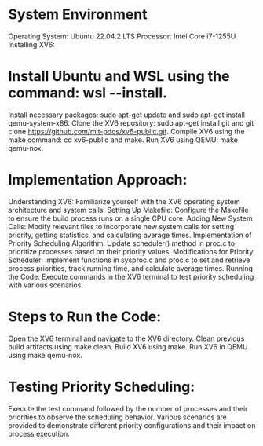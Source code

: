 # System Environment
Operating System: Ubuntu 22.04.2 LTS
Processor: Intel Core i7-1255U
Installing XV6:

# Install Ubuntu and WSL using the command: wsl --install.
Install necessary packages: sudo apt-get update and sudo apt-get install qemu-system-x86.
Clone the XV6 repository: sudo apt-get install git and git clone https://github.com/mit-pdos/xv6-public.git.
Compile XV6 using the make command: cd xv6-public and make.
Run XV6 using QEMU: make qemu-nox.

# Implementation Approach:
Understanding XV6: Familiarize yourself with the XV6 operating system architecture and system calls.
Setting Up Makefile: Configure the Makefile to ensure the build process runs on a single CPU core.
Adding New System Calls: Modify relevant files to incorporate new system calls for setting priority, getting statistics, and calculating average times.
Implementation of Priority Scheduling Algorithm: Update scheduler() method in proc.c to prioritize processes based on their priority values.
Modifications for Priority Scheduler: Implement functions in sysproc.c and proc.c to set and retrieve process priorities, track running time, and calculate average times.
Running the Code: Execute commands in the XV6 terminal to test priority scheduling with various scenarios.

# Steps to Run the Code:
Open the XV6 terminal and navigate to the XV6 directory.
Clean previous build artifacts using make clean.
Build XV6 using make.
Run XV6 in QEMU using make qemu-nox.

# Testing Priority Scheduling:
Execute the test command followed by the number of processes and their priorities to observe the scheduling behavior.
Various scenarios are provided to demonstrate different priority configurations and their impact on process execution.
